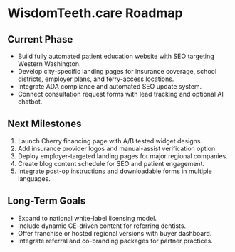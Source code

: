 # WisdomTeeth.care Roadmap

## Current Phase
- Build fully automated patient education website with SEO targeting Western Washington.
- Develop city-specific landing pages for insurance coverage, school districts, employer plans, and ferry-access locations.
- Integrate ADA compliance and automated SEO update system.
- Connect consultation request forms with lead tracking and optional AI chatbot.

## Next Milestones
1. Launch Cherry financing page with A/B tested widget designs.
2. Add insurance provider logos and manual-assist verification option.
3. Deploy employer-targeted landing pages for major regional companies.
4. Create blog content schedule for SEO and patient engagement.
5. Integrate post-op instructions and downloadable forms in multiple languages.

## Long-Term Goals
- Expand to national white-label licensing model.
- Include dynamic CE-driven content for referring dentists.
- Offer franchise or hosted regional versions with buyer dashboard.
- Integrate referral and co-branding packages for partner practices.
